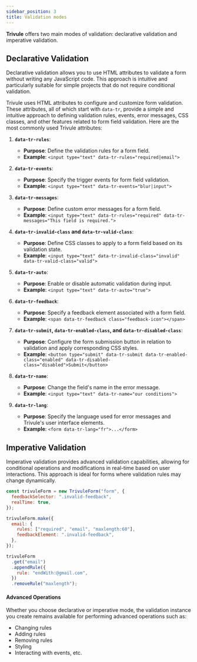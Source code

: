 ```yaml
---
sidebar_position: 3
title: Validation modes 
---
```

 
**Trivule** offers two main modes of validation: declarative validation and imperative validation.

## Declarative Validation
Declarative validation allows you to use HTML attributes to validate a form without writing any JavaScript code. This approach is intuitive and particularly suitable for simple projects that do not require conditional validation.

Trivule uses HTML attributes to configure and customize form validation. These attributes, all of which start with `data-tr`, provide a simple and intuitive approach to defining validation rules, events, error messages, CSS classes, and other features related to form field validation. Here are the most commonly used Trivule attributes:

1. **`data-tr-rules`**:
   - **Purpose**: Define the validation rules for a form field.
   - **Example**: `<input type="text" data-tr-rules="required|email">`

2. **`data-tr-events`**:
   - **Purpose**: Specify the trigger events for form field validation.
   - **Example**: `<input type="text" data-tr-events="blur|input">`

3. **`data-tr-messages`**:
   - **Purpose**: Define custom error messages for a form field.
   - **Example**: `<input type="text" data-tr-rules="required" data-tr-messages="This field is required.">`

4. **`data-tr-invalid-class` and `data-tr-valid-class`**:
   - **Purpose**: Define CSS classes to apply to a form field based on its validation state.
   - **Example**: `<input type="text" data-tr-invalid-class="invalid" data-tr-valid-class="valid">`

5. **`data-tr-auto`**:
   - **Purpose**: Enable or disable automatic validation during input.
   - **Example**: `<input type="text" data-tr-auto="true">`

6. **`data-tr-feedback`**:
   - **Purpose**: Specify a feedback element associated with a form field.
   - **Example**: `<span data-tr-feedback class="feedback-icon"></span>`

7. **`data-tr-submit`, `data-tr-enabled-class`, and `data-tr-disabled-class`**:
   - **Purpose**: Configure the form submission button in relation to validation and apply corresponding CSS styles.
   - **Example**: `<button type="submit" data-tr-submit data-tr-enabled-class="enabled" data-tr-disabled-class="disabled">Submit</button>`

8. **`data-tr-name`**:
   - **Purpose**: Change the field's name in the error message.
   - **Example**: `<input type="text" data-tr-name="our conditions">`

9. **`data-tr-lang`**:
   - **Purpose**: Specify the language used for error messages and Trivule's user interface elements.
   - **Example**: `<form data-tr-lang="fr">...</form>`

## Imperative Validation
Imperative validation provides advanced validation capabilities, allowing for conditional operations and modifications in real-time based on user interactions. This approach is ideal for forms where validation rules may change dynamically.

```javascript
const trivuleForm = new TrivuleForm("form", {
  feedbackSelector: ".invalid-feedback",
  realTime: true,
});

trivuleForm.make({
  email: {
    rules: ["required", "email", "maxlength:60"],
    feedbackElement: ".invalid-feedback",
  },
});

trivuleForm
  .get("email")
  .appendRule({
    rule: "endWith:@gmail.com",
  })
  .removeRule("maxlength");
```

#### Advanced Operations
Whether you choose declarative or imperative mode, the validation instance you create remains available for performing advanced operations such as:
- Changing rules
- Adding rules
- Removing rules
- Styling
- Interacting with events, etc.

 